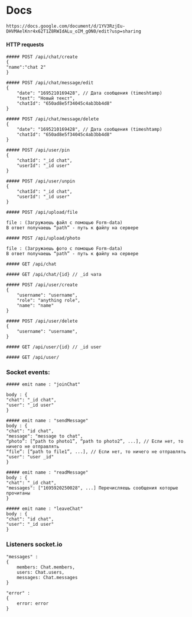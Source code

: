 # Docs
```https://docs.google.com/document/d/1YV3RzjEu-DHVMAelKnr4x62T1Z8RWIdALu_oIM_gON0/edit?usp=sharing```




#### HTTP requests




```
##### POST /api/chat/create
{
"name":"chat 2"
}
```

```
##### POST /api/chat/message/edit
{
	"date": "1695210169428", // Дата сообщения (timeshtamp)
	"text": "Новый текст",
	"chatId": "650ad8e5f34045c4ab3bb4d8"
}
```

```
##### POST /api/chat/message/delete
{
	"date": "1695210169428", // Дата сообщения (timeshtamp)
	"chatId": "650ad8e5f34045c4ab3bb4d8"
}
```

```
##### POST /api/user/pin
{
	"chatId": "_id chat",
	"userId": "_id user"
}
```

```
##### POST /api/user/unpin
{
	"chatId": "_id chat",
	"userId": "_id user"
}
```

```
##### POST /api/upload/file

file : (Загружаешь файл с помощью Form-data)
В ответ получаешь “path” - путь к файлу на сервере
```

```
##### POST /api/upload/photo

file : (Загружаешь фото с помощью Form-data)
В ответ получаешь “path” - путь к файлу на сервере
```

```
##### GET /api/chat
```

```
##### GET /api/chat/{id} // _id чата
```

```
##### POST /api/user/create
{
	"username": "username",
	"role": "anything role",
	"name": "name"
}
```

```
##### POST /api/user/delete
{
	"username": "username",
}
```

```
##### GET /api/user/{id} // _id user
```

```
##### GET /api/user/
```




### Socket events:



```
##### emit name : "joinChat"

body : {
"chat": "_id chat",
"user": "_id user"
}
```


```
##### emit name : "sendMessage"
body : {
"chat": "id chat",
"message": "message to chat",
“photo”: [“path to photo1”, “path to photo2”, ...], // Если нет, то ничего не отправлять
“file”: [“path to file1”, ...], // Если нет, то ничего не отправлять
"user": "user _id"
}
```

```
##### emit name : "readMessage"
body : {
"chat": "_id chat",
"messages": ["1695920250028", ...] Перечисляешь сообщения которые прочитаны
}
```

```
##### emit name : "leaveChat"
body : {
"chat": "id chat",
"user": "_id user"
}
```

### Listeners socket.io

```
"messages" :
{
	members: Chat.members,
	users: Chat.users,
	messages: Chat.messages
}
```

```
"error" :
{
	error: error
}
```




